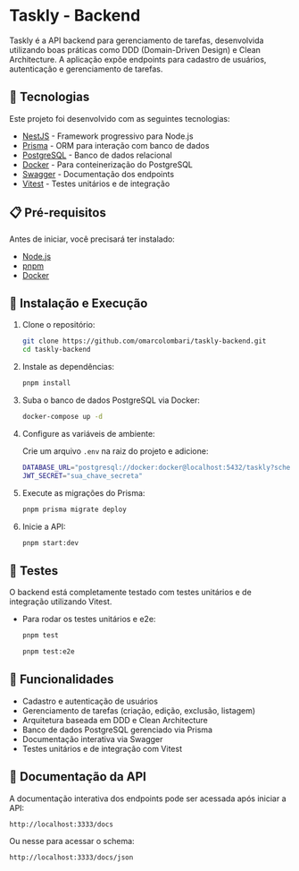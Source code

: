 # Taskly - Backend

Taskly é a API backend para gerenciamento de tarefas, desenvolvida utilizando boas práticas como DDD (Domain-Driven Design) e Clean Architecture. A aplicação expõe endpoints para cadastro de usuários, autenticação e gerenciamento de tarefas.

## 🚀 Tecnologias

Este projeto foi desenvolvido com as seguintes tecnologias:

- [NestJS](https://nestjs.com/) - Framework progressivo para Node.js
- [Prisma](https://www.prisma.io/) - ORM para interação com banco de dados
- [PostgreSQL](https://www.postgresql.org/) - Banco de dados relacional
- [Docker](https://www.docker.com/) - Para conteinerização do PostgreSQL
- [Swagger](https://swagger.io/) - Documentação dos endpoints
- [Vitest](https://vitest.dev/) - Testes unitários e de integração

## 📋 Pré-requisitos

Antes de iniciar, você precisará ter instalado:

- [Node.js](https://nodejs.org/)
- [pnpm](https://pnpm.io/)
- [Docker](https://www.docker.com/)

## 🔧 Instalação e Execução

1. Clone o repositório:

   ```sh
   git clone https://github.com/omarcolombari/taskly-backend.git
   cd taskly-backend
   ```

2. Instale as dependências:

   ```sh
   pnpm install
   ```

3. Suba o banco de dados PostgreSQL via Docker:

   ```sh
   docker-compose up -d
   ```

4. Configure as variáveis de ambiente:

   Crie um arquivo `.env` na raiz do projeto e adicione:

   ```sh
   DATABASE_URL="postgresql://docker:docker@localhost:5432/taskly?schema=public"
   JWT_SECRET="sua_chave_secreta"
   ```

5. Execute as migrações do Prisma:

   ```sh
   pnpm prisma migrate deploy
   ```

6. Inicie a API:

   ```sh
   pnpm start:dev
   ```

## 📝 Testes

O backend está completamente testado com testes unitários e de integração utilizando Vitest.

- Para rodar os testes unitários e e2e:

   ```sh
   pnpm test
   ```
   ```sh
   pnpm test:e2e
   ```

## 📌 Funcionalidades

- Cadastro e autenticação de usuários
- Gerenciamento de tarefas (criação, edição, exclusão, listagem)
- Arquitetura baseada em DDD e Clean Architecture
- Banco de dados PostgreSQL gerenciado via Prisma
- Documentação interativa via Swagger
- Testes unitários e de integração com Vitest

## 📼 Documentação da API

A documentação interativa dos endpoints pode ser acessada após iniciar a API:

```
http://localhost:3333/docs
```

Ou nesse para acessar o schema:
```
http://localhost:3333/docs/json
```